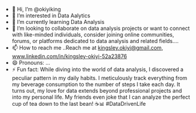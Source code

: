 - 👋 Hi, I’m @okiyiking
- 👀 I’m interested in Data Aalytics
- 🌱 I’m currently learning Data Analysis
- 💞️ I’m looking to collaborate on data analysis projects or want to connect with like-minded individuals, consider joining online communities, forums, or platforms dedicated to data analysis and related fields....
- 📫 How to reach me ..Reach me at kingsley.okiyi@gmail.com, www.linkedin.com/in/kingsley-okiyi-52a23876
- 😄 Pronouns: ...
- ⚡ Fun fact: While diving into the world of data analysis, I discovered a peculiar pattern in my daily habits. I meticulously track everything from my beverage consumption to the number of steps I take each day. It turns out, my love for data extends beyond professional projects and into my personal life. My friends even joke that I can analyze the perfect cup of tea down to the last bean! ☕📊 #DataDrivenLife

<!---
okiyiking/okiyiking is a ✨ special ✨ repository because its `README.md` (this file) appears on your GitHub profile.
You can click the Preview link to take a look at your changes.
--->
